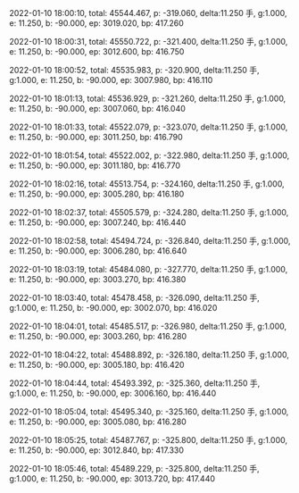 2022-01-10 18:00:10, total: 45544.467, p: -319.060, delta:11.250 手, g:1.000, e: 11.250, b: -90.000, ep: 3019.020, bp: 417.260

2022-01-10 18:00:31, total: 45550.722, p: -321.400, delta:11.250 手, g:1.000, e: 11.250, b: -90.000, ep: 3012.600, bp: 416.750

2022-01-10 18:00:52, total: 45535.983, p: -320.900, delta:11.250 手, g:1.000, e: 11.250, b: -90.000, ep: 3007.980, bp: 416.110

2022-01-10 18:01:13, total: 45536.929, p: -321.260, delta:11.250 手, g:1.000, e: 11.250, b: -90.000, ep: 3007.060, bp: 416.040

2022-01-10 18:01:33, total: 45522.079, p: -323.070, delta:11.250 手, g:1.000, e: 11.250, b: -90.000, ep: 3011.250, bp: 416.790

2022-01-10 18:01:54, total: 45522.002, p: -322.980, delta:11.250 手, g:1.000, e: 11.250, b: -90.000, ep: 3011.180, bp: 416.770

2022-01-10 18:02:16, total: 45513.754, p: -324.160, delta:11.250 手, g:1.000, e: 11.250, b: -90.000, ep: 3005.280, bp: 416.180

2022-01-10 18:02:37, total: 45505.579, p: -324.280, delta:11.250 手, g:1.000, e: 11.250, b: -90.000, ep: 3007.240, bp: 416.440

2022-01-10 18:02:58, total: 45494.724, p: -326.840, delta:11.250 手, g:1.000, e: 11.250, b: -90.000, ep: 3006.280, bp: 416.640

2022-01-10 18:03:19, total: 45484.080, p: -327.770, delta:11.250 手, g:1.000, e: 11.250, b: -90.000, ep: 3003.270, bp: 416.380

2022-01-10 18:03:40, total: 45478.458, p: -326.090, delta:11.250 手, g:1.000, e: 11.250, b: -90.000, ep: 3002.070, bp: 416.020

2022-01-10 18:04:01, total: 45485.517, p: -326.980, delta:11.250 手, g:1.000, e: 11.250, b: -90.000, ep: 3003.260, bp: 416.280

2022-01-10 18:04:22, total: 45488.892, p: -326.180, delta:11.250 手, g:1.000, e: 11.250, b: -90.000, ep: 3005.180, bp: 416.420

2022-01-10 18:04:44, total: 45493.392, p: -325.360, delta:11.250 手, g:1.000, e: 11.250, b: -90.000, ep: 3006.160, bp: 416.440

2022-01-10 18:05:04, total: 45495.340, p: -325.160, delta:11.250 手, g:1.000, e: 11.250, b: -90.000, ep: 3005.080, bp: 416.280

2022-01-10 18:05:25, total: 45487.767, p: -325.800, delta:11.250 手, g:1.000, e: 11.250, b: -90.000, ep: 3012.840, bp: 417.330

2022-01-10 18:05:46, total: 45489.229, p: -325.800, delta:11.250 手, g:1.000, e: 11.250, b: -90.000, ep: 3013.720, bp: 417.440